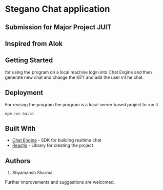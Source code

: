 # Stegano Chat application
## Submission for Major Project JUIT
## Inspired from Alok



## Getting Started

for using the program on a local machine login into Chat Engine and then generate new chat and change the KEY and add the user int he chat.

## Deployment

For reusing the program the program is a local server based project to run it 
```
npm run build
```

## Built With

* [Chat Engine](https://www.pubnub.com/docs/chat-engine/getting-started) - SDK for building realtime chat
* [Reactjs](https://reactjs.org/) - Library for creating the project


## Authors
1. Shyamansh Sharma


Further improvements and suggestions are welcomed.
